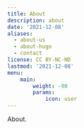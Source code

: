 ```yaml
---
title: About
description: about
date: '2021-12-08'
aliases:
  - about-us
  - about-hugo
  - contact
license: CC BY-NC-ND
lastmod: '2021-12-08'
menu:
    main: 
        weight: -90
        params:
            icon: user
---
```


About.
